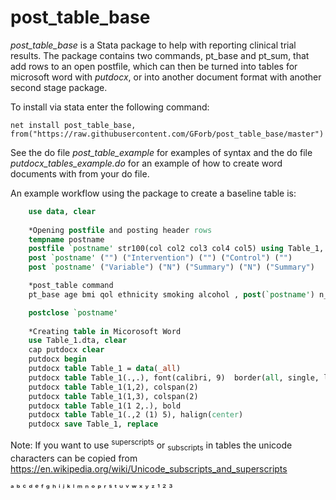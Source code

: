 ﻿# post_table_base
*post_table_base* is a Stata package to help with reporting clinical trial results. The package contains two commands, pt_base and pt_sum, that add rows to an open postfile, which can then be turned into tables for microsoft word with _putdocx_, or into another document format with another second stage package.

To install via stata enter the following command:

`net install post_table_base, from("https://raw.githubusercontent.com/GForb/post_table_base/master")`

See the do file _post_table_example_ for examples of syntax and the do file _putdocx_tables_example.do_ for an example of how to create word documents with from your do file.

An example workflow using the package to create a baseline table is:

````stata
	use data, clear
	
	*Opening postfile and posting header rows
	tempname postname
	postfile `postname' str100(col col2 col3 col4 col5) using Table_1, replace
	post `postname' ("") ("Intervention") ("") ("Control") ("")
	post `postname' ("Variable") ("N") ("Summary") ("N") ("Summary")

	*post_table command
	pt_base age bmi qol ethnicity smoking alcohol , post(`postname') n_analysis(cols) over(treat) su_label(append) order(group_treat)

	postclose `postname'
	
	*Creating table in Micorosoft Word
	use Table_1.dta, clear
	cap putdocx clear
	putdocx begin
	putdocx table Table_1 = data(_all)
	putdocx table Table_1(.,.), font(calibri, 9)  border(all, single, lightgray, 0.5pt)
	putdocx table Table_1(1,2), colspan(2)
	putdocx table Table_1(1,3), colspan(2)
	putdocx table Table_1(1 2,.), bold
	putdocx table Table_1(.,2 (1) 5), halign(center)
	putdocx save Table_1, replace
````

Note: If you want to use <sup>superscripts</sup> or <sub>subscripts</sub> in tables the unicode characters can be copied from https://en.wikipedia.org/wiki/Unicode_subscripts_and_superscripts

ᵃ ᵇ ᶜ ᵈ	ᵉ ᶠ ᵍ ʰ ⁱ ʲ ᵏ ˡ ᵐ ⁿ ᵒ ᵖ ʳ ˢ ᵗ ᵘ	ᵛ ʷ ˣ ʸ ᶻ  ¹ ² ³